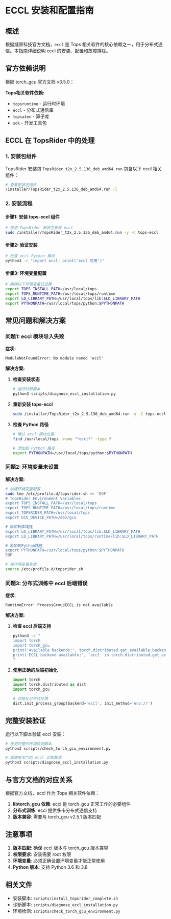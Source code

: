 # ECCL 安装和配置指南

## 概述

根据燧原科技官方文档，`eccl` 是 Tops 相关软件的核心依赖之一，用于分布式通信。本指南详细说明 eccl 的安装、配置和故障排除。

## 官方依赖说明

根据 torch_gcu 官方文档 v3.5.0：

**Tops相关软件依赖:**
- `topsruntime` - 运行时环境
- `eccl` - 分布式通信库
- `topsaten` - 算子库
- `sdk` - 开发工具包

## ECCL 在 TopsRider 中的处理

### 1. 安装包组件

TopsRider 安装包 `TopsRider_t2x_2.5.136_deb_amd64.run` 包含以下 eccl 相关组件：

```bash
# 查看安装包组件
/installer/TopsRider_t2x_2.5.136_deb_amd64.run -l
```

### 2. 安装流程

#### 步骤1: 安装 tops-eccl 组件
```bash
# 使用 TopsRider 安装包安装 eccl
sudo /installer/TopsRider_t2x_2.5.136_deb_amd64.run -y -C tops-eccl
```

#### 步骤2: 验证安装
```bash
# 检查 eccl Python 模块
python3 -c "import eccl; print('eccl 可用')"
```

#### 步骤3: 环境变量配置
```bash
# 确保以下环境变量已设置
export TOPS_INSTALL_PATH=/usr/local/tops
export TOPS_RUNTIME_PATH=/usr/local/tops/runtime
export LD_LIBRARY_PATH=/usr/local/tops/lib:$LD_LIBRARY_PATH
export PYTHONPATH=/usr/local/tops/python:$PYTHONPATH
```

## 常见问题和解决方案

### 问题1: eccl 模块导入失败

**症状:**
```
ModuleNotFoundError: No module named 'eccl'
```

**解决方案:**

1. **检查安装状态**
   ```bash
   # 运行诊断脚本
   python3 scripts/diagnose_eccl_installation.py
   ```

2. **重新安装 tops-eccl**
   ```bash
   sudo /installer/TopsRider_t2x_2.5.136_deb_amd64.run -y -C tops-eccl
   ```

3. **检查 Python 路径**
   ```bash
   # 确认 eccl 模块位置
   find /usr/local/tops -name "*eccl*" -type f
   
   # 添加到 Python 路径
   export PYTHONPATH=/usr/local/tops/python:$PYTHONPATH
   ```

### 问题2: 环境变量未设置

**解决方案:**
```bash
# 创建环境变量配置
sudo tee /etc/profile.d/topsrider.sh << 'EOF'
# TopsRider Environment Variables
export TOPS_INSTALL_PATH=/usr/local/tops
export TOPS_RUNTIME_PATH=/usr/local/tops/runtime
export TOPSRIDER_PATH=/usr/local/tops
export GCU_DEVICE_PATH=/dev/gcu

# 添加到库路径
export LD_LIBRARY_PATH=/usr/local/tops/lib:$LD_LIBRARY_PATH
export LD_LIBRARY_PATH=/usr/local/tops/runtime/lib:$LD_LIBRARY_PATH

# 添加到Python路径
export PYTHONPATH=/usr/local/tops/python:$PYTHONPATH
EOF

# 使环境变量生效
source /etc/profile.d/topsrider.sh
```

### 问题3: 分布式训练中 eccl 后端错误

**症状:**
```
RuntimeError: ProcessGroupECCL is not available
```

**解决方案:**

1. **检查 eccl 后端支持**
   ```bash
   python3 -c "
   import torch
   import torch_gcu
   print('Available backends:', torch.distributed.get_available_backends())
   print('ECCL backend available:', 'eccl' in torch.distributed.get_available_backends())
   "
   ```

2. **使用正确的后端初始化**
   ```python
   import torch
   import torch.distributed as dist
   import torch_gcu
   
   # 初始化分布式环境
   dist.init_process_group(backend='eccl', init_method='env://')
   ```

## 完整安装验证

运行以下脚本验证 eccl 安装：

```bash
# 使用完整的环境检测脚本
python3 scripts/check_torch_gcu_environment.py

# 或使用专门的 eccl 诊断脚本
python3 scripts/diagnose_eccl_installation.py
```

## 与官方文档的对应关系

根据官方文档，eccl 作为 Tops 相关软件依赖：

1. **libtorch_gcu 依赖**: eccl 是 torch_gcu 正常工作的必要组件
2. **分布式训练**: eccl 提供多卡分布式通信支持
3. **版本兼容**: 需要与 torch_gcu v2.5.1 版本匹配

## 注意事项

1. **版本匹配**: 确保 eccl 版本与 torch_gcu 版本兼容
2. **权限要求**: 安装需要 root 权限
3. **环境变量**: 必须正确设置环境变量才能正常使用
4. **Python 版本**: 支持 Python 3.6 和 3.8

## 相关文件

- 安装脚本: `scripts/install_topsrider_complete.sh`
- 诊断脚本: `scripts/diagnose_eccl_installation.py`
- 环境检测: `scripts/check_torch_gcu_environment.py`